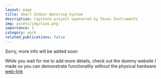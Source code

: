 ```yaml
---
layout: page
title: Smart Indoor Watering System
description: Capstone project sponsered by Texas Instruments
img: assets/img/siws.png
importance: 1
category: work
related_publications: false
---
```


Sorry, more info will be added soon

While you wait for me to add more details, check out the dummy website I made so you can demonstrate functionality without the physical hardware [web-link](smartindoorwatering.site)
